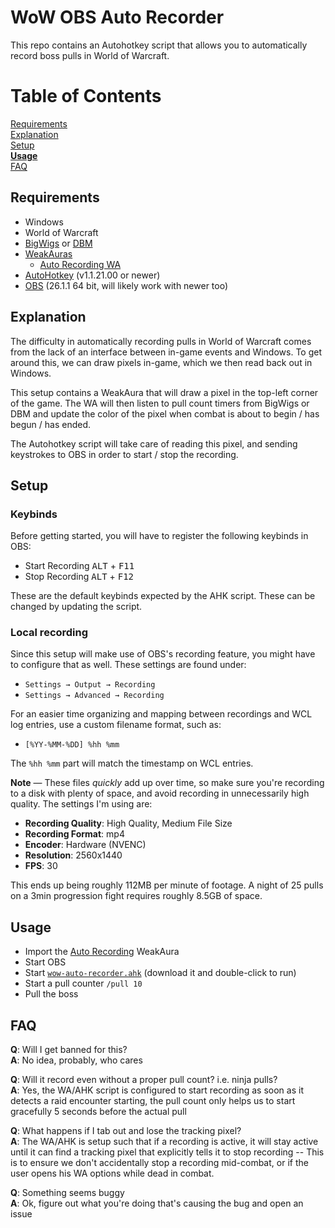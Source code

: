 # WoW OBS Auto Recorder
This repo contains an Autohotkey script that allows you to
automatically record boss pulls in World of Warcraft.

# Table of Contents  
[Requirements](#requirements)  
[Explanation](#explanation)  
[Setup](#setup)  
[**Usage**](#usage)  
[FAQ](#faq)

## Requirements
- Windows
- World of Warcraft
- [BigWigs](https://github.com/BigWigsMods/BigWigs/releases) or
  [DBM](https://www.curseforge.com/wow/addons/deadly-boss-mods)
- [WeakAuras](https://github.com/WeakAuras/WeakAuras2/releases)
    + [Auto Recording WA](https://wago.io/5fxvRKT0U)
- [AutoHotkey](https://github.com/Lexikos/AutoHotkey_L/releases)
  (v1.1.21.00 or newer)
- [OBS](https://github.com/obsproject/obs-studio/releases) (26.1.1 64
  bit, will likely work with newer too)

## Explanation
The difficulty in automatically recording pulls in World of Warcraft
comes from the lack of an interface between in-game events and
Windows. To get around this, we can draw pixels in-game, which we then
read back out in Windows.

This setup contains a WeakAura that will draw a pixel in the top-left
corner of the game. The WA will then listen to pull count timers from
BigWigs or DBM and update the color of the pixel when combat is about
to begin / has begun / has ended.

The Autohotkey script will take care of reading this pixel, and
sending keystrokes to OBS in order to start / stop the recording.

## Setup

### Keybinds
Before getting started, you will have to register the following
keybinds in OBS:
- Start Recording <kbd>ALT</kbd> + <kbd>F11</kbd>
- Stop Recording <kbd>ALT</kbd> + <kbd>F12</kbd>

These are the default keybinds expected by the AHK script. These can
be changed by updating the script.

### Local recording
Since this setup will make use of OBS's recording feature, you might
have to configure that as well. These settings are found under:
- `Settings → Output → Recording`
- `Settings → Advanced → Recording`

For an easier time organizing and mapping between recordings and WCL
log entries, use a custom filename format, such as:
- `[%YY-%MM-%DD] %hh %mm`

The `%hh %mm` part will match the timestamp on WCL entries.

**Note** — These files _quickly_ add up over time, so make sure you're
recording to a disk with plenty of space, and avoid recording in
unnecessarily high quality. The settings I'm using are:

- **Recording Quality**: High Quality, Medium File Size
- **Recording Format**: mp4
- **Encoder**: Hardware (NVENC)
- **Resolution**: 2560x1440
- **FPS**: 30

This ends up being roughly 112MB per minute of footage. A night of 25
pulls on a 3min progression fight requires roughly 8.5GB of space.

## Usage
- Import the [Auto Recording](https://wago.io/5fxvRKT0U) WeakAura
- Start OBS
- Start [`wow-auto-recorder.ahk`](https://raw.githubusercontent.com/drnoonien/wow-obs-auto-recorder/master/wow-auto-recorder.ahk) (download it and double-click to run)
- Start a pull counter `/pull 10`
- Pull the boss

## FAQ

**Q**: Will I get banned for this?  
**A**: No idea, probably, who cares

**Q**: Will it record even without a proper pull count? i.e. ninja pulls?  
**A**: Yes, the WA/AHK script is configured to start recording as soon
as it detects a raid encounter starting, the pull count only helps us
to start gracefully 5 seconds before the actual pull

**Q**: What happens if I tab out and lose the tracking pixel?  
**A**: The WA/AHK is setup such that if a recording is active, it will
stay active until it can find a tracking pixel that explicitly tells
it to stop recording -- This is to ensure we don't accidentally stop a
recording mid-combat, or if the user opens his WA options while dead
in combat.

**Q**: Something seems buggy  
**A**: Ok, figure out what you're doing that's causing the bug and
open an issue